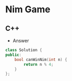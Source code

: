 Nim Game
==========

## C++

  - Answer

  ```cpp
  class Solution {
  public:
      bool canWinNim(int n) {
          return n % 4;
      }
  };
  ```